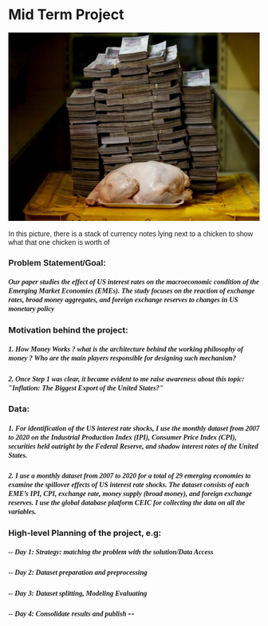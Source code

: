 # Mid Term Project

![Money: A perceived value](3500.webp)

<font style="font-family: Arial">In this picture, there is a stack of currency notes lying next to a chicken to show what that one chicken is worth of</font>



### <font style="font-family: Arial">Problem Statement/Goal:</font> 


##### <font style="font-family: Georgia">Our paper studies the effect of US interest rates on the macroeconomic condition of the Emerging Market Economies (EMEs). The study focuses on the reaction of exchange rates, broad money aggregates, and foreign exchange reserves to changes in US monetary policy</font> 

### Motivation behind the project:
##### <font style="font-family: Georgia">1. How Money Works ? what is the architecture behind the working philosophy of money ? Who are the main players responsible for designing such mechanism?</font> 

##### <font style="font-family: Georgia">2. Once Step 1 was clear, it became evident to me raise awareness about this topic: "Inflation: The Biggest Export of the United States?"</font> 


### Data: 
##### <font style="font-family: Georgia">1. For identification of the US interest rate shocks, I use the monthly dataset from 2007 to 2020 on the Industrial Production Index (IPI), Consumer Price Index (CPI), securities held outright by the Federal Reserve, and shadow interest rates of the United States. </font> 

##### <font style="font-family: Georgia">2. I use a monthly dataset from 2007 to 2020 for a total of 29 emerging economies to examine the spillover effects of US interest rate shocks. The dataset consists of each EME’s IPI, CPI, exchange rate, money supply (broad money), and foreign exchange reserves. I use the global database platform CEIC for collecting the data on all the variables.
</font> 



### High-level Planning of the project, e.g:

##### <font style="font-family: Georgia">-- Day 1: Strategy: matching the problem with the solution/Data Access</font> 


##### <font style="font-family: Georgia"> -- Day 2: Dataset preparation and preprocessing</font> 


##### <font style="font-family: Georgia">-- Day 3: Dataset splitting, Modeling Evaluating</font> 


##### <font style="font-family: Georgia">-- Day 4: Consolidate results and publish</font> -- 

 


